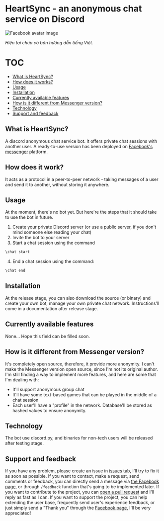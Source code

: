 # HeartSync - an anonymous chat service on Discord

![Facebook avatar image](https://scontent.fhan2-2.fna.fbcdn.net/v/t1.6435-9/206655953_403676684598926_2393075570746251864_n.png?_nc_cat=111&ccb=1-5&_nc_sid=973b4a&_nc_ohc=C17rj_188OkAX_9ItAa&_nc_ht=scontent.fhan2-2.fna&oh=3099dd882bdaa7e89723a094538ec313&oe=614A3ACC)

*Hiện tại chưa có bản hướng dẫn tiếng Việt.*

# TOC
- [What is HeartSync?](#what-is-heartsync?)
- [How does it works?](#how-does-it-work?)
- [Usage](#usage)
- [Installation](#installation)
- [Currently available features](#currently-available-features)
- [How is it different from Messenger version?](#how-is-it-different-from-messenger-version?)
- [Technology](#technology)
- [Support and feedback](#support-and-feedback)
## What is HeartSync?
A discord anonymous chat service bot. It offers private chat sessions with another user. A ready-to-use version has been deployed on [Facebook's messenger](https://www.facebook.com/adaptHeartSync) platform.

## How does it work?
It acts as a protocol in a peer-to-peer network - taking messages of a user and send it to another, without storing it anywhere.

## Usage
At the moment, there's no bot yet. But here're the steps that it should take to use the bot in future.
1. Create your private Discord server (or use a public server, if you don't mind someone else reading your chat)
2. Invite the bot to your server
3. Start a chat session using the command
```bash
\chat start
```
4. End a chat session using the command:
```bash
\chat end
```

## Installation
At the release stage, you can also download the source (or binary) and create your own bot, manage your own private chat network. Instructions'll come in a documentation after release stage.

## Currently available features
None... Hope this field can be filled soon.

## How is it different from Messenger version?
It's completely open source, therefore, it provide more anonymity. I can't make the Messenger version open source, since I'm not its original author.
I'm still finding a way to implement more features, and here are some that I'm dealing with:
- It'll support anonymous group chat
- It'll have some text-based games that can be played in the middle of a chat session
- Each user'll have a "profile" in the network. Database'll be stored as hashed values to ensure anonymity.

## Technology
The bot use discord.py, and binaries for non-tech users will be released after testing stage.

## Support and feedback
If you have any problem, please create an issue in [issues](https://github.com/git-akihakune/HeartSync-discord/issues) tab, I'll try to fix it as soon as possible.
If you want to contact, make a request, send comments or feedback, you can directly send a message via [the Facebook page](https://www.facebook.com/adaptHeartSync), or through ```/feedback``` function that's going to be implemented later.
If you want to contribute to the project, you can [open a pull request](https://github.com/git-akihakune/HeartSync-discord/pulls) and I'll reply as fast as I can.
If you want to support the project, you can help extending the user base, frequently send user's experience feedback, or just simply send a "Thank you" through the [Facebook page](https://www.facebook.com/adaptHeartSync), I'll be very appreciated!
